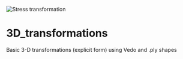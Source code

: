 ![]([https://upload.wikimedia.org/wikipedia/commons/7/78/Stress_transformation_2D.svg](https://en.wikipedia.org/wiki/File:Stress_transformation_3D.svg) "Stress transformation")

# 3D_transformations
Basic 3-D transformations (explicit form) using Vedo and .ply shapes


